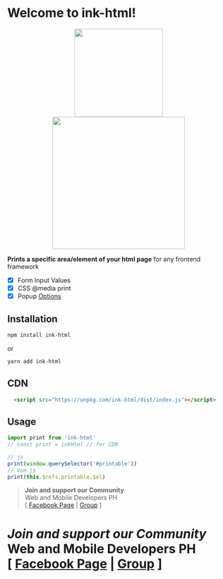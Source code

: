 # Welcome to ink-html!

<p align="center">
    <img width="200"  src="http://www.myiconfinder.com/uploads/iconsets/256-256-d946229cc05198d4c132c8f351f2b045.png" />
    <br />
  <img width="300" src="https://miro.medium.com/max/3728/1*7zccGWE4o5LmxegijjK_xQ.png"/>
</p>

**Prints a specific area/element of your html page** for any frontend framework

 - [x] Form Input Values
 - [x] CSS @media print
 - [x] Popup [Options](https://developer.mozilla.org/en-US/docs/Web/API/Window/open#Window_features)

## Installation

```bash
npm install ink-html
```
or
```bash
yarn add ink-html
```

## CDN
```html
  <script src="https://unpkg.com/ink-html/dist/index.js"></script>
```

## Usage

```javascript
import print from 'ink-html'
// const print = inkHtml // for CDN

// js
print(window.querySelector('#printable'))
// Vue.js
print(this.$refs.printable.$el)
```

> **Join and support our Community** <br />
> Web and Mobile Developers PH <br />
> [ [Facebook Page](https://fb.com/webmobile.ph) | [Group](https://fb.com/groups/webmobile.ph/) ]

# *Join and support our Community* <br /> **Web and Mobile Developers PH** <br/> [ [Facebook Page](https://fb.com/webmobile.ph) | [Group](https://fb.com/groups/webmobile.ph/) ]

